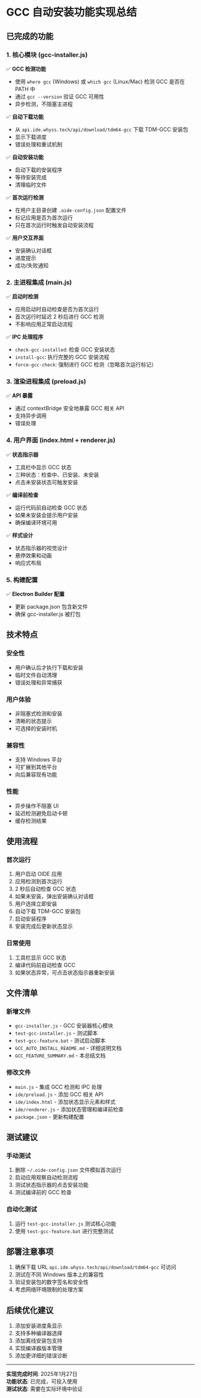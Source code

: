 # GCC 自动安装功能实现总结

## 已完成的功能

### 1. 核心模块 (gcc-installer.js)
✅ **GCC 检测功能**
- 使用 `where gcc` (Windows) 或 `which gcc` (Linux/Mac) 检测 GCC 是否在 PATH 中
- 通过 `gcc --version` 验证 GCC 可用性
- 异步检测，不阻塞主进程

✅ **自动下载功能**
- 从 `api.ide.whyss.tech/api/download/tdm64-gcc` 下载 TDM-GCC 安装包
- 显示下载进度
- 错误处理和重试机制

✅ **自动安装功能**
- 启动下载的安装程序
- 等待安装完成
- 清理临时文件

✅ **首次运行检测**
- 在用户主目录创建 `.oide-config.json` 配置文件
- 标记应用是否为首次运行
- 只在首次运行时触发自动安装流程

✅ **用户交互界面**
- 安装确认对话框
- 进度提示
- 成功/失败通知

### 2. 主进程集成 (main.js)
✅ **启动时检测**
- 应用启动时自动检查是否为首次运行
- 首次运行时延迟 2 秒后进行 GCC 检测
- 不影响应用正常启动流程

✅ **IPC 处理程序**
- `check-gcc-installed`: 检查 GCC 安装状态
- `install-gcc`: 执行完整的 GCC 安装流程
- `force-gcc-check`: 强制进行 GCC 检测（忽略首次运行标记）

### 3. 渲染进程集成 (preload.js)
✅ **API 暴露**
- 通过 contextBridge 安全地暴露 GCC 相关 API
- 支持异步调用
- 错误处理

### 4. 用户界面 (index.html + renderer.js)
✅ **状态指示器**
- 工具栏中显示 GCC 状态
- 三种状态：检查中、已安装、未安装
- 点击未安装状态可触发安装

✅ **编译前检查**
- 运行代码前自动检查 GCC 状态
- 如果未安装会提示用户安装
- 确保编译环境可用

✅ **样式设计**
- 状态指示器的视觉设计
- 悬停效果和动画
- 响应式布局

### 5. 构建配置
✅ **Electron Builder 配置**
- 更新 package.json 包含新文件
- 确保 gcc-installer.js 被打包

## 技术特点

### 安全性
- 用户确认后才执行下载和安装
- 临时文件自动清理
- 错误处理和异常捕获

### 用户体验
- 非阻塞式检测和安装
- 清晰的状态提示
- 可选择的安装时机

### 兼容性
- 支持 Windows 平台
- 可扩展到其他平台
- 向后兼容现有功能

### 性能
- 异步操作不阻塞 UI
- 延迟检测避免启动卡顿
- 缓存检测结果

## 使用流程

### 首次运行
1. 用户启动 OIDE 应用
2. 应用检测到首次运行
3. 2 秒后自动检查 GCC 状态
4. 如果未安装，弹出安装确认对话框
5. 用户选择立即安装
6. 自动下载 TDM-GCC 安装包
7. 启动安装程序
8. 安装完成后更新状态显示

### 日常使用
1. 工具栏显示 GCC 状态
2. 编译代码前自动检查 GCC
3. 如果状态异常，可点击状态指示器重新安装

## 文件清单

### 新增文件
- `gcc-installer.js` - GCC 安装器核心模块
- `test-gcc-installer.js` - 测试脚本
- `test-gcc-feature.bat` - 测试启动脚本
- `GCC_AUTO_INSTALL_README.md` - 详细说明文档
- `GCC_FEATURE_SUMMARY.md` - 本总结文档

### 修改文件
- `main.js` - 集成 GCC 检测和 IPC 处理
- `ide/preload.js` - 添加 GCC 相关 API
- `ide/index.html` - 添加状态显示元素和样式
- `ide/renderer.js` - 添加状态管理和编译前检查
- `package.json` - 更新构建配置

## 测试建议

### 手动测试
1. 删除 `~/.oide-config.json` 文件模拟首次运行
2. 启动应用观察自动检测流程
3. 测试状态指示器的点击安装功能
4. 测试编译前的 GCC 检查

### 自动化测试
1. 运行 `test-gcc-installer.js` 测试核心功能
2. 使用 `test-gcc-feature.bat` 进行完整测试

## 部署注意事项

1. 确保下载 URL `api.ide.whyss.tech/api/download/tdm64-gcc` 可访问
2. 测试在不同 Windows 版本上的兼容性
3. 验证安装包的数字签名和安全性
4. 考虑网络环境限制的处理方案

## 后续优化建议

1. 添加安装进度条显示
2. 支持多种编译器选择
3. 添加离线安装包支持
4. 实现编译器版本管理
5. 添加更详细的错误诊断

---

**实现完成时间**: 2025年1月27日  
**功能状态**: 已完成，可投入使用  
**测试状态**: 需要在实际环境中验证